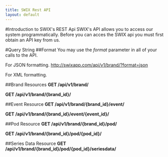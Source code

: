 ```yaml
---
title: SWIX Rest API
layout: default
---
```


#Introduction to SWIX's REST Api
SWIX's API allows you to access our system programmatically. Before you can acces the SWIX api you must first obtain an API key from us. 

#Query String
##Format
You may use the *format* parameter in all of your calls to the API. 

For JSON formatting.
http://swixapp.com/api/v1/brand/?format=json

For XML formatting.

##Brand Resources
**GET /api/v1/brand/**

**GET /api/v1/brand/{brand_id}/**

##Event Resource
**GET /api/v1/brand/{brand_id}/event/**

**GET /api/v1/brand/{brand_id}/event/{event_id}/**

##Pod Resource
**GET /api/v1/brand/{brand_id}/pod/**

**GET /api/v1/brand/{brand_id}/pod/{pod_id}/**

##Series Data Resource
**GET /api/v1/brand/{brand_id}/pod/{pod_id}/seriesdata/**
